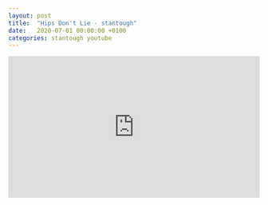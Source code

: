 ```yaml
---
layout: post
title:  "Hips Don't Lie - stantough"
date:   2020-07-01 00:00:00 +0100
categories: stantough youtube
---
```

<style>.embed-container { position: relative; padding-bottom: 56.25%; height: 0; overflow: hidden; max-width: 100%; } .embed-container iframe, .embed-container object, .embed-container embed { position: absolute; top: 0; left: 0; width: 100%; height: 100%; }</style><div class='embed-container'><iframe src='https://www.youtube.com/embed/WIx4srqU3BE' frameborder='0' allowfullscreen></iframe></div>
